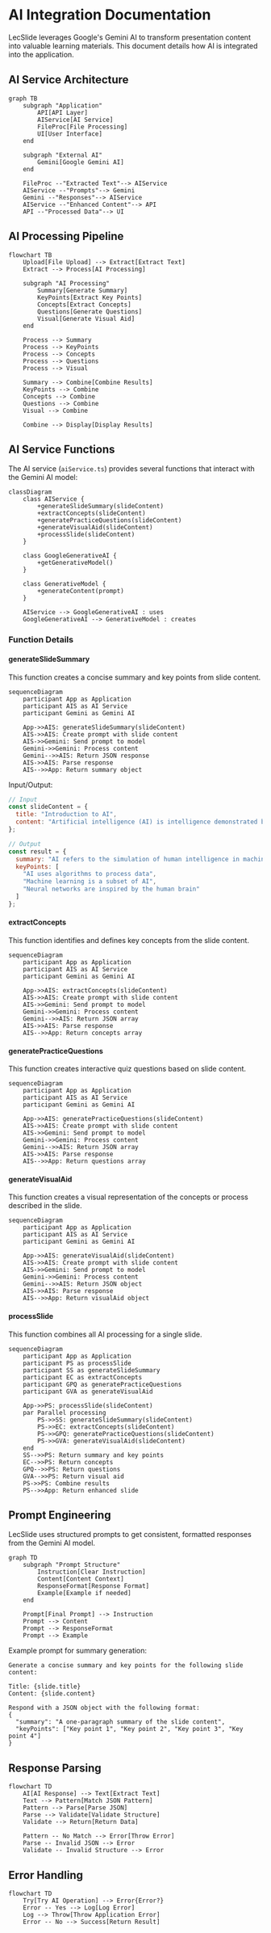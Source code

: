 # AI Integration Documentation

LecSlide leverages Google's Gemini AI to transform presentation content into valuable learning materials. This document details how AI is integrated into the application.

## AI Service Architecture

```mermaid
graph TB
    subgraph "Application"
        API[API Layer]
        AIService[AI Service]
        FileProc[File Processing]
        UI[User Interface]
    end
    
    subgraph "External AI"
        Gemini[Google Gemini AI]
    end
    
    FileProc --"Extracted Text"--> AIService
    AIService --"Prompts"--> Gemini
    Gemini --"Responses"--> AIService
    AIService --"Enhanced Content"--> API
    API --"Processed Data"--> UI
```

## AI Processing Pipeline

```mermaid
flowchart TB
    Upload[File Upload] --> Extract[Extract Text]
    Extract --> Process[AI Processing]
    
    subgraph "AI Processing"
        Summary[Generate Summary]
        KeyPoints[Extract Key Points]
        Concepts[Extract Concepts]
        Questions[Generate Questions]
        Visual[Generate Visual Aid]
    end
    
    Process --> Summary
    Process --> KeyPoints
    Process --> Concepts
    Process --> Questions
    Process --> Visual
    
    Summary --> Combine[Combine Results]
    KeyPoints --> Combine
    Concepts --> Combine
    Questions --> Combine
    Visual --> Combine
    
    Combine --> Display[Display Results]
```

## AI Service Functions

The AI service (`aiService.ts`) provides several functions that interact with the Gemini AI model:

```mermaid
classDiagram
    class AIService {
        +generateSlideSummary(slideContent)
        +extractConcepts(slideContent)
        +generatePracticeQuestions(slideContent)
        +generateVisualAid(slideContent)
        +processSlide(slideContent)
    }
    
    class GoogleGenerativeAI {
        +getGenerativeModel()
    }
    
    class GenerativeModel {
        +generateContent(prompt)
    }
    
    AIService --> GoogleGenerativeAI : uses
    GoogleGenerativeAI --> GenerativeModel : creates
```

### Function Details

#### generateSlideSummary

This function creates a concise summary and key points from slide content.

```mermaid
sequenceDiagram
    participant App as Application
    participant AIS as AI Service
    participant Gemini as Gemini AI
    
    App->>AIS: generateSlideSummary(slideContent)
    AIS->>AIS: Create prompt with slide content
    AIS->>Gemini: Send prompt to model
    Gemini->>Gemini: Process content
    Gemini-->>AIS: Return JSON response
    AIS->>AIS: Parse response
    AIS-->>App: Return summary object
```

Input/Output:
```javascript
// Input
const slideContent = {
  title: "Introduction to AI",
  content: "Artificial intelligence (AI) is intelligence demonstrated by machines..."
};

// Output
const result = {
  summary: "AI refers to the simulation of human intelligence in machines...",
  keyPoints: [
    "AI uses algorithms to process data",
    "Machine learning is a subset of AI",
    "Neural networks are inspired by the human brain"
  ]
};
```

#### extractConcepts

This function identifies and defines key concepts from the slide content.

```mermaid
sequenceDiagram
    participant App as Application
    participant AIS as AI Service
    participant Gemini as Gemini AI
    
    App->>AIS: extractConcepts(slideContent)
    AIS->>AIS: Create prompt with slide content
    AIS->>Gemini: Send prompt to model
    Gemini->>Gemini: Process content
    Gemini-->>AIS: Return JSON array
    AIS->>AIS: Parse response
    AIS-->>App: Return concepts array
```

#### generatePracticeQuestions

This function creates interactive quiz questions based on slide content.

```mermaid
sequenceDiagram
    participant App as Application
    participant AIS as AI Service
    participant Gemini as Gemini AI
    
    App->>AIS: generatePracticeQuestions(slideContent)
    AIS->>AIS: Create prompt with slide content
    AIS->>Gemini: Send prompt to model
    Gemini->>Gemini: Process content
    Gemini-->>AIS: Return JSON array
    AIS->>AIS: Parse response
    AIS-->>App: Return questions array
```

#### generateVisualAid

This function creates a visual representation of the concepts or process described in the slide.

```mermaid
sequenceDiagram
    participant App as Application
    participant AIS as AI Service
    participant Gemini as Gemini AI
    
    App->>AIS: generateVisualAid(slideContent)
    AIS->>AIS: Create prompt with slide content
    AIS->>Gemini: Send prompt to model
    Gemini->>Gemini: Process content
    Gemini-->>AIS: Return JSON object
    AIS->>AIS: Parse response
    AIS-->>App: Return visualAid object
```

#### processSlide

This function combines all AI processing for a single slide.

```mermaid
sequenceDiagram
    participant App as Application
    participant PS as processSlide
    participant SS as generateSlideSummary
    participant EC as extractConcepts
    participant GPQ as generatePracticeQuestions
    participant GVA as generateVisualAid
    
    App->>PS: processSlide(slideContent)
    par Parallel processing
        PS->>SS: generateSlideSummary(slideContent)
        PS->>EC: extractConcepts(slideContent)
        PS->>GPQ: generatePracticeQuestions(slideContent)
        PS->>GVA: generateVisualAid(slideContent)
    end
    SS-->>PS: Return summary and key points
    EC-->>PS: Return concepts
    GPQ-->>PS: Return questions
    GVA-->>PS: Return visual aid
    PS->>PS: Combine results
    PS-->>App: Return enhanced slide
```

## Prompt Engineering

LecSlide uses structured prompts to get consistent, formatted responses from the Gemini AI model.

```mermaid
graph TD
    subgraph "Prompt Structure"
        Instruction[Clear Instruction]
        Content[Content Context]
        ResponseFormat[Response Format]
        Example[Example if needed]
    end
    
    Prompt[Final Prompt] --> Instruction
    Prompt --> Content
    Prompt --> ResponseFormat
    Prompt --> Example
```

Example prompt for summary generation:
```
Generate a concise summary and key points for the following slide content:

Title: {slide.title}
Content: {slide.content}

Respond with a JSON object with the following format:
{
  "summary": "A one-paragraph summary of the slide content",
  "keyPoints": ["Key point 1", "Key point 2", "Key point 3", "Key point 4"]
}
```

## Response Parsing

```mermaid
flowchart TD
    AI[AI Response] --> Text[Extract Text]
    Text --> Pattern[Match JSON Pattern]
    Pattern --> Parse[Parse JSON]
    Parse --> Validate[Validate Structure]
    Validate --> Return[Return Data]
    
    Pattern -- No Match --> Error[Throw Error]
    Parse -- Invalid JSON --> Error
    Validate -- Invalid Structure --> Error
```

## Error Handling

```mermaid
flowchart TD
    Try[Try AI Operation] --> Error{Error?}
    Error -- Yes --> Log[Log Error]
    Log --> Throw[Throw Application Error]
    Error -- No --> Success[Return Result]
``` 